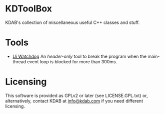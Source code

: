 KDToolBox
=========

KDAB's collection of miscellaneous useful C++ classes and stuff.

Tools
=================
- [Ui Watchdog](https://github.com/KDAB/KDToolBox/tree/master/qt/ui_watchdog)
  An _header-only_ tool to break the program when the main-thread event loop is blocked for more than 300ms.


Licensing
=========

This software is provided as GPLv2 or later (see LICENSE.GPL.txt) or, alternatively,
contact KDAB at <info@kdab.com> if you need different licensing.
